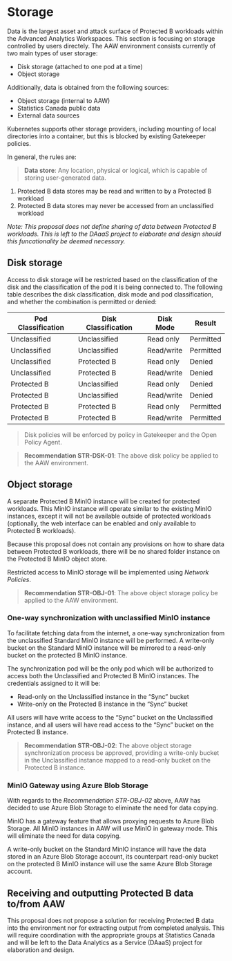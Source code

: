 # Storage

Data is the largest asset and attack surface of Protected B workloads
within the Advanced Analytics Workspaces. This section is focusing
on storage controlled by users directely. The AAW environment consists
currently of two main types of user storage:

*	Disk storage (attached to one pod at a time)
*	Object storage

Additionally, data is obtained from the following sources:

* Object storage (internal to AAW)
* Statistics Canada public data
* External data sources

Kubernetes supports other storage providers, including mounting of local
directories into a container, but this is blocked by existing Gatekeeper
policies.

In general, the rules are:

> **Data store**: Any location, physical or logical, which is capable of
> storing user-generated data.

1. Protected B data stores may be read and written to by a Protected B workload
2. Protected B data stores may never be accessed from an unclassified workload

*Note: This proposal does not define sharing of data between Protected B
workloads. This is left to the DAaaS project to elaborate and design
should this funcationality be deemed necessary.*

## Disk storage

Access to disk storage will be restricted based on the classification of the
disk and the classification of the pod it is being connected to. The following
table describes the disk classification, disk mode and pod classification, and
whether the combination is permitted or denied:

| Pod Classification | Disk Classification | Disk Mode  | Result    |
|--------------------|---------------------|------------|-----------|
| Unclassified       | Unclassified        | Read only  | Permitted |
| Unclassified       | Unclassified        | Read/write | Permitted |
| Unclassified       | Protected B         | Read only  | Denied    |
| Unclassified       | Protected B         | Read/write | Denied    |
| Protected B        | Unclassified        | Read only  | Denied    |
| Protected B        | Unclassified        | Read/write | Denied    |
| Protected B        | Protected B         | Read only  | Permitted |
| Protected B        | Protected B         | Read/write | Permitted |

> Disk policies will be enforced by policy in Gatekeeper and the
> Open Policy Agent.

> **Recommendation STR-DSK-01**: The above disk policy be applied
> to the AAW environment.

## Object storage

A separate Protected B MinIO instance will be created for protected workloads.
This MinIO instance will operate similar to the existing MinIO instances,
except it will not be available outside of protected workloads (optionally,
the web interface can be enabled and only available to Protected B workloads).

Because this proposal does not contain any provisions on how to share data
between Protected B workloads, there will be no shared folder instance
on the Protected B MinIO object store.

Restricted access to MinIO storage will be implemented
using *Network Policies*.

> **Recommendation STR-OBJ-01**: The above object storage policy be applied
> to the AAW environment.

### One-way synchronization with unclassified MinIO instance

To facilitate fetching data from the internet, a one-way synchronization from
the unclassified Standard MinIO instance will be performed. A write-only bucket
on the Standard MinIO instance will be mirrored to a read-only bucket on
the protected B MinIO instance.

The synchronization pod will be the only pod which will be authorized to access
both the Unclassified and Protected B MinIO instances. The credentials assigned
to it will be:

* Read-only on the Unclassified instance in the “Sync” bucket
* Write-only on the Protected B instance in the “Sync” bucket

All users will have write access to the “Sync” bucket on the Unclassified
instance, and all users will have read access to the “Sync” bucket on the
Protected B instance.

> **Recommendation STR-OBJ-02**: The above object storage synchronization
> process be approved, providing a write-only bucket in the Unclassified
> instance mapped to a read-only bucket on the Protected B instance.

### MinIO Gateway using Azure Blob Storage

With regards to the _Recommendation STR-OBJ-02_ above, AAW has decided to use 
Azure Blob Storage to eliminate the need for data copying.

MinIO has a gateway feature that allows proxying requests to Azure Blob Storage. 
All MinIO instances in AAW will use MinIO in gateway mode. This will eliminate 
the need for data copying.

A write-only bucket on the Standard MinIO instance will have the data stored in
an Azure Blob Storage account, its counterpart read-only bucket on the
protected B MinIO instance will use the same Azure Blob Storage account.

## Receiving and outputting Protected B data to/from AAW

This proposal does not propose a solution for receiving Protected B data into
the environment nor for extracting output from completed analysis. This will
require coordination with the appropriate groups at Statistics Canada
and will be left to the Data Analytics as a Service (DAaaS) project for
elaboration and design.
